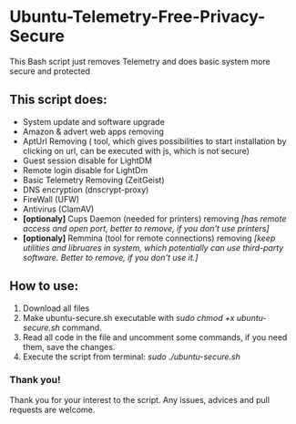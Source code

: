 # Ubuntu-Telemetry-Free-Privacy-Secure
This Bash script just removes Telemetry and does basic system more secure and protected

## This script does:
* System update and software upgrade
* Amazon & advert web apps removing
* AptUrl Removing ( tool, which gives possibilities to start installation by clicking on url, can be executed with js, which is not secure)
* Guest session disable for LightDM
* Remote login disable for LightDm
* Basic Telemetry Removing (ZeitGeist)
* DNS encryption (dnscrypt-proxy)
* FireWall (UFW)
* Antivirus (ClamAV)
* **[optionaly]** Cups Daemon (needed for printers) removing 
*[has remote access and open port, better to remove, if you don't use printers]*
* **[optionaly]** Remmina (tool for remote connections) removing 
*[keep utilities and libruares in system, which potentially can use third-party software. Better to remove, if you don't use it.]*

## How to use:
1. Download all files
2. Make ubuntu-secure.sh executable with *sudo chmod +x ubuntu-secure.sh* command.
3. Read all code in the file and uncomment some commands, if you need them, save the changes.
4. Execute the script from terminal: *sudo ./ubuntu-secure.sh*

### Thank you!

Thank you for your interest to the script. Any issues, advices and pull requests are welcome.
